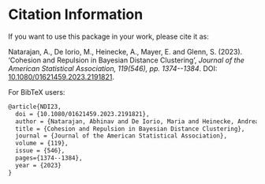 # Citation Information
If you want to use this package in your work, please cite it as:

Natarajan, A., De Iorio, M., Heinecke, A., Mayer, E. and Glenn, S. (2023). ‘Cohesion and Repulsion in Bayesian Distance Clustering’, _Journal of the American Statistical Association, 119(546), pp. 1374--1384_. DOI: [10.1080/01621459.2023.2191821](https://doi.org/10.1080/01621459.2023.2191821).

For BibTeX users:

```latex
@article{NDI23,
  doi = {10.1080/01621459.2023.2191821},
  author = {Natarajan, Abhinav and De Iorio, Maria and Heinecke, Andreas and Mayer, Emanuel and Glenn, Simon},
  title = {Cohesion and Repulsion in Bayesian Distance Clustering},
  journal = {Journal of the American Statistical Association},
  volume = {119},
  issue = {546},
  pages={1374--1384},
  year = {2023}
}
```
